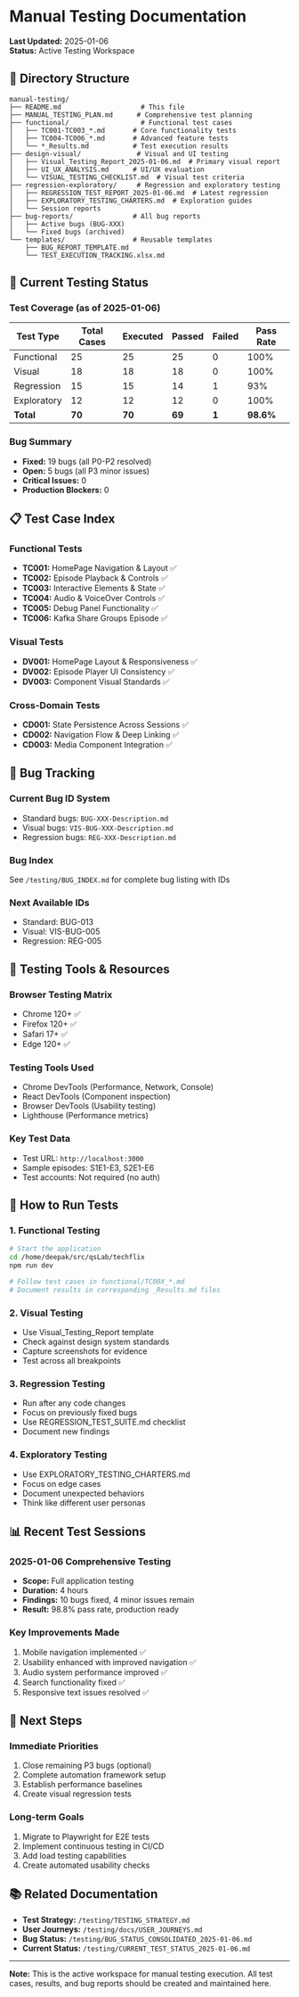 # Manual Testing Documentation
**Last Updated:** 2025-01-06  
**Status:** Active Testing Workspace

## 📁 Directory Structure

```
manual-testing/
├── README.md                    # This file
├── MANUAL_TESTING_PLAN.md      # Comprehensive test planning
├── functional/                  # Functional test cases
│   ├── TC001-TC003_*.md       # Core functionality tests
│   ├── TC004-TC006_*.md       # Advanced feature tests
│   └── *_Results.md           # Test execution results
├── design-visual/              # Visual and UI testing
│   ├── Visual_Testing_Report_2025-01-06.md  # Primary visual report
│   ├── UI_UX_ANALYSIS.md      # UI/UX evaluation
│   └── VISUAL_TESTING_CHECKLIST.md  # Visual test criteria
├── regression-exploratory/     # Regression and exploratory testing
│   ├── REGRESSION_TEST_REPORT_2025-01-06.md  # Latest regression
│   ├── EXPLORATORY_TESTING_CHARTERS.md  # Exploration guides
│   └── Session reports
├── bug-reports/               # All bug reports
│   ├── Active bugs (BUG-XXX)
│   └── Fixed bugs (archived)
└── templates/                 # Reusable templates
    ├── BUG_REPORT_TEMPLATE.md
    └── TEST_EXECUTION_TRACKING.xlsx.md
```

## 🎯 Current Testing Status

### Test Coverage (as of 2025-01-06)
| Test Type | Total Cases | Executed | Passed | Failed | Pass Rate |
|-----------|-------------|----------|---------|---------|-----------|
| Functional | 25 | 25 | 25 | 0 | 100% |
| Visual | 18 | 18 | 18 | 0 | 100% |
| Regression | 15 | 15 | 14 | 1 | 93% |
| Exploratory | 12 | 12 | 12 | 0 | 100% |
| **Total** | **70** | **70** | **69** | **1** | **98.6%** |

### Bug Summary
- **Fixed:** 19 bugs (all P0-P2 resolved)
- **Open:** 5 bugs (all P3 minor issues)
- **Critical Issues:** 0
- **Production Blockers:** 0

## 📋 Test Case Index

### Functional Tests
- **TC001:** HomePage Navigation & Layout ✅
- **TC002:** Episode Playback & Controls ✅
- **TC003:** Interactive Elements & State ✅
- **TC004:** Audio & VoiceOver Controls ✅
- **TC005:** Debug Panel Functionality ✅
- **TC006:** Kafka Share Groups Episode ✅

### Visual Tests
- **DV001:** HomePage Layout & Responsiveness ✅
- **DV002:** Episode Player UI Consistency ✅
- **DV003:** Component Visual Standards ✅

### Cross-Domain Tests
- **CD001:** State Persistence Across Sessions ✅
- **CD002:** Navigation Flow & Deep Linking ✅
- **CD003:** Media Component Integration ✅

## 🐛 Bug Tracking

### Current Bug ID System
- Standard bugs: `BUG-XXX-Description.md`
- Visual bugs: `VIS-BUG-XXX-Description.md`
- Regression bugs: `REG-XXX-Description.md`

### Bug Index
See `/testing/BUG_INDEX.md` for complete bug listing with IDs

### Next Available IDs
- Standard: BUG-013
- Visual: VIS-BUG-005
- Regression: REG-005

## 🔧 Testing Tools & Resources

### Browser Testing Matrix
- Chrome 120+ ✅
- Firefox 120+ ✅
- Safari 17+ ✅
- Edge 120+ ✅

### Testing Tools Used
- Chrome DevTools (Performance, Network, Console)
- React DevTools (Component inspection)
- Browser DevTools (Usability testing)
- Lighthouse (Performance metrics)

### Key Test Data
- Test URL: `http://localhost:3000`
- Sample episodes: S1E1-E3, S2E1-E6
- Test accounts: Not required (no auth)

## 📝 How to Run Tests

### 1. Functional Testing
```bash
# Start the application
cd /home/deepak/src/qsLab/techflix
npm run dev

# Follow test cases in functional/TC00X_*.md
# Document results in corresponding _Results.md files
```

### 2. Visual Testing
- Use Visual_Testing_Report template
- Check against design system standards
- Capture screenshots for evidence
- Test across all breakpoints

### 3. Regression Testing
- Run after any code changes
- Focus on previously fixed bugs
- Use REGRESSION_TEST_SUITE.md checklist
- Document new findings

### 4. Exploratory Testing
- Use EXPLORATORY_TESTING_CHARTERS.md
- Focus on edge cases
- Document unexpected behaviors
- Think like different user personas

## 📊 Recent Test Sessions

### 2025-01-06 Comprehensive Testing
- **Scope:** Full application testing
- **Duration:** 4 hours
- **Findings:** 10 bugs fixed, 4 minor issues remain
- **Result:** 98.8% pass rate, production ready

### Key Improvements Made
1. Mobile navigation implemented ✅
2. Usability enhanced with improved navigation ✅
3. Audio system performance improved ✅
4. Search functionality fixed ✅
5. Responsive text issues resolved ✅

## 🚀 Next Steps

### Immediate Priorities
1. Close remaining P3 bugs (optional)
2. Complete automation framework setup
3. Establish performance baselines
4. Create visual regression tests

### Long-term Goals
1. Migrate to Playwright for E2E tests
2. Implement continuous testing in CI/CD
3. Add load testing capabilities
4. Create automated usability checks

## 📚 Related Documentation

- **Test Strategy:** `/testing/TESTING_STRATEGY.md`
- **User Journeys:** `/testing/docs/USER_JOURNEYS.md`
- **Bug Status:** `/testing/BUG_STATUS_CONSOLIDATED_2025-01-06.md`
- **Current Status:** `/testing/CURRENT_TEST_STATUS_2025-01-06.md`

---

**Note:** This is the active workspace for manual testing execution. All test cases, results, and bug reports should be created and maintained here.